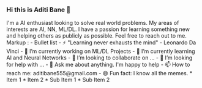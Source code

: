 ### Hi this is Aditi Bane 👋

<!--
**aditibane/aditibane** is a ✨ _special_ ✨ repository because its `README.md` (this file) appears on your GitHub profile. --!>

I'm a AI enthusiast looking to solve real world problems. My areas of interests are AI, NN, ML/DL.
I have a passion for learning something new and helping others as publicly as possible. Feel free to reach out to me.

Markup : - Bullet list
- ⚡ "Learning never exhausts the mind" - Leonardo Da Vinci
- 🔭 I’m currently working on ML/DL Projects
- 🌱 I’m currently learning AI and Neural Networks
- 👯 I’m looking to collaborate on ...
- 🤔 I’m looking for help with ...
- 💬 Ask me about anything. I'm happy to help
- 📫 How to reach me: aditibane555@gmail.com
- 😄 Fun fact: I know all the memes.
* Item 1
* Item 2
  * Sub Item 1
  * Sub Item 2
